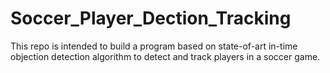 # Soccer_Player_Dection_Tracking
This repo is intended to build a program based on state-of-art in-time objection detection algorithm to detect and track players in a soccer game.
